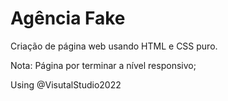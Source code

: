 # Agência Fake

Criação de página web usando HTML e CSS puro.



Nota:
Página por terminar a nível responsivo;

Using @VisutalStudio2022
